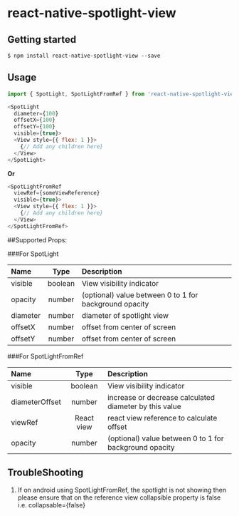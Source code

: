
# react-native-spotlight-view

## Getting started

`$ npm install react-native-spotlight-view --save`


## Usage
```javascript
import { SpotLight, SpotLightFromRef } from 'react-native-spotlight-view';

<SpotLight
  diameter={100}
  offsetX={100}
  offsetY={100}
  visible={true}>
  <View style={{ flex: 1 }}>
    {// Add any children here}
  </View>
</SpotLight>
````
**Or** 
```javascript
<SpotLightFromRef
  viewRef={someViewReference}
  visible={true}>
  <View style={{ flex: 1 }}>
    {// Add any children here}
  </View>
</SpotLightFromRef>
```

##Supported Props:

###For SpotLight

| Name  | Type     | Description |
| :---- | :------: | :--- |
| visible | boolean   | View visibility indicator |
| opacity | number   | (optional) value between 0 to 1 for background opacity |
| diameter | number   | diameter of spotlight view |
| offsetX | number   | offset from center of screen |
| offsetY | number   |  offset from center of screen |


###For SpotLightFromRef

| Name  | Type     | Description |
| :---- | :------: | :--- |
| visible | boolean   | View visibility indicator |
| diameterOffset | number   | increase or decrease calculated diameter by this value |
| viewRef | React view   | react view reference to calculate offset |
| opacity | number   | (optional) value between 0 to 1 for background opacity |


## TroubleShooting

1. If on android using SpotLightFromRef, the spotlight is not showing then please ensure that on the reference view collapsible property is false  
  i.e. collapsable={false}


